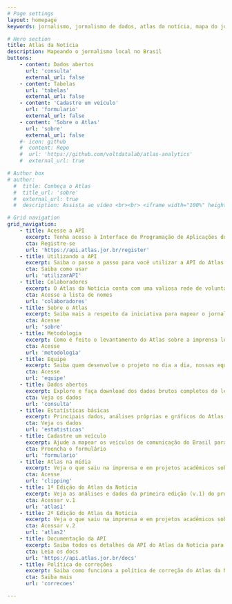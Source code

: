 ```yaml
---
# Page settings
layout: homepage
keywords: jornalismo, jornalismo de dados, atlas da notícia, mapa do jornalismo, transparência

# Hero section
title: Atlas da Notícia
description: Mapeando o jornalismo local no Brasil
buttons:
    - content: Dados abertos
      url: 'consulta'
      external_url: false
    - content: Tabelas
      url: 'tabelas'
      external_url: false
    - content: 'Cadastre um veículo'
      url: 'formulario'
      external_url: false
    - content: 'Sobre o Atlas'
      url: 'sobre'
      external_url: false
    #- icon: github
    #  content: Repo
    #  url: 'https://github.com/voltdatalab/atlas-analytics'
    #  external_url: true

# Author box
# author:
  #  title: Conheça o Atlas
  #  title_url: 'sobre'
  #  external_url: true
  #  description: Assista ao vídeo <br><br> <iframe width="100%" height="160" src="https://www.youtube.com/embed/dVYrf29Qsdc?rel=0" frameborder="0" allow="autoplay; encrypted-media" allowfullscreen></iframe>

# Grid navigation
grid_navigation:
    - title: Acesse a API
      excerpt: Tenha acesso à Interface de Programação de Aplicações do Atlas da Notícia
      cta: Registre-se
      url: 'https://api.atlas.jor.br/register'
    - title: Utilizando a API
      excerpt: Saiba o passo a passo para você utilizar a API do Atlas da Notícia
      cta: Saiba como usar
      url: 'utilizarAPI'
    - title: Colaboradores
      excerpt: O Atlas da Notícia conta com uma valiosa rede de voluntários, que ajudam a obter dados do mapeamento. Veja quem nos ajudou nessa jornada.
      cta: Acesse a lista de nomes
      url: 'colaboradores'
    - title: Sobre o Atlas
      excerpt: Saiba mais a respeito da iniciativa para mapear o jornalismo no Brasil
      cta: Acesse
      url: 'sobre'
    - title: Metodologia
      excerpt: Como é feito o levantamento do Atlas sobre a imprensa local brasileira
      cta: Acesse
      url: 'metodologia'
    - title: Equipe
      excerpt: Saiba quem desenvolve o projeto no dia a dia, nossas equipes institucionais, de desenvolvimento e de pesquisa
      cta: Acesse
      url: 'equipe'
    - title: Dados abertos
      excerpt: Explore e faça download dos dados brutos completos do levantamento do Atlas da Notícia
      cta: Veja os dados
      url: 'consulta'
    - title: Estatísticas básicas
      excerpt: Principais dados, análises próprias e gráficos do Atlas da Notícia
      cta: Veja os dados
      url: 'estatisticas'
    - title: Cadastre um veículo
      excerpt: Ajude a mapear os veículos de comunicação do Brasil para melhorarmos o conhecimento sobre o jornalismo local. Inclui fechamentos.
      cta: Preencha o formulário
      url: 'formulario'
    - title: Atlas na mídia
      excerpt: Veja o que saiu na imprensa e em projetos acadêmicos sobre o Atlas da Notícia
      cta: Acesse
      url: 'clipping'
    - title: 1ª Edição do Atlas da Notícia
      excerpt: Veja as análises e dados da primeira edição (v.1) do projeto
      cta: Acessar v.1
      url: 'atlas1'
    - title: 2ª Edição do Atlas da Notícia
      excerpt: Veja o que saiu na imprensa e em projetos acadêmicos sobre o Atlas da Notícia
      cta: Acessar v.2
      url: 'atlas2'
    - title: Documentação da API
      excerpt: Saiba todos os detalhes da API do Atlas da Notícia para acessar os dados diretamente
      cta: Leia os docs
      url: 'https://api.atlas.jor.br/docs'
    - title: Política de correções
      excerpt: Saiba como funciona a política de correção do Atlas da Notícia
      cta: Saiba mais
      url: 'correcoes'

---
```

